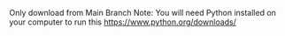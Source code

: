 Only download from Main Branch
Note: You will need Python installed on your computer to run this
https://www.python.org/downloads/
